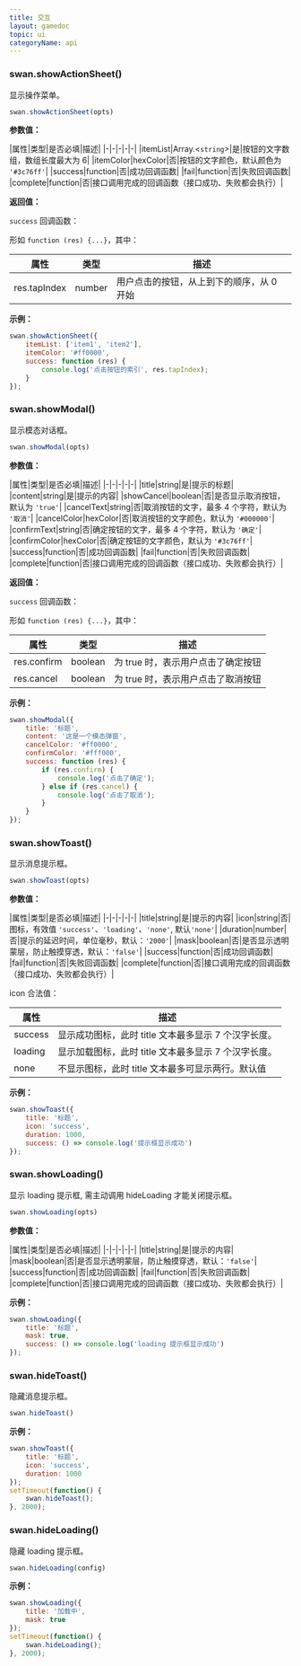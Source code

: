 ```yaml
---
title: 交互
layout: gamedoc
topic: ui
categoryName: api
---
```


### swan.showActionSheet()

显示操作菜单。

```js
swan.showActionSheet(opts)
```

**参数值：**

|属性|类型|是否必填|描述|
|-|-|-|-|-|
|itemList|Array.<`string`>|是|按钮的文字数组，数组长度最大为 6|
|itemColor|hexColor|否|按钮的文字颜色，默认颜色为 `'#3c76ff'`|
|success|function|否|成功回调函数|
|fail|function|否|失败回调函数|
|complete|function|否|接口调用完成的回调函数（接口成功、失败都会执行）|

**返回值：**

`success` 回调函数：

形如 `function (res) {...}`，其中：

|属性|类型|描述|
|-|-|-|
|res.tapIndex|number|用户点击的按钮，从上到下的顺序，从 0 开始|

**示例：**

```js
swan.showActionSheet({
    itemList: ['item1', 'item2'],
    itemColor: '#ff0000',
    success: function (res) {
        console.log('点击按钮的索引', res.tapIndex);
    }
});
```

### swan.showModal()

显示模态对话框。

```js
swan.showModal(opts)
```

**参数值：**

|属性|类型|是否必填|描述|
|-|-|-|-|-|
|title|string|是|提示的标题|
|content|string|是|提示的内容|
|showCancel|boolean|否|是否显示取消按钮，默认为 `'true'`|
|cancelText|string|否|取消按钮的文字，最多 4 个字符，默认为 `'取消'`|
|cancelColor|hexColor|否|取消按钮的文字颜色，默认为 `'#000000'`|
|confirmText|string|否|确定按钮的文字，最多 4 个字符，默认为 `'确定'`|
|confirmColor|hexColor|否|确定按钮的文字颜色，默认为 `'#3c76ff'`|
|success|function|否|成功回调函数|
|fail|function|否|失败回调函数|
|complete|function|否|接口调用完成的回调函数（接口成功、失败都会执行）|

**返回值：**

`success` 回调函数：

形如 `function (res) {...}`，其中：

|属性|类型|描述|
|-|-|-|
|res.confirm|boolean|为 true 时，表示用户点击了确定按钮|
|res.cancel|boolean|为 true 时，表示用户点击了取消按钮|

**示例：**

```js
swan.showModal({
    title: '标题',
    content: '这是一个模态弹窗',
    cancelColor: '#ff0000',
    confirmColor: '#fff000',
    success: function (res) {
        if (res.confirm) {
            console.log('点击了确定');
        } else if (res.cancel) {
            console.log('点击了取消');
        }
    }
});
```

### swan.showToast()

显示消息提示框。

```js
swan.showToast(opts)
```

**参数值：**

|属性|类型|是否必填|描述|
|-|-|-|-|-|
|title|string|是|提示的内容|
|icon|string|否|图标，有效值 `'success'`、`'loading'`、`'none'`, 默认`'none'`|
|duration|number|否|提示的延迟时间，单位毫秒，默认：`'2000'`|
|mask|boolean|否|是否显示透明蒙层，防止触摸穿透，默认：`'false'`|
|success|function|否|成功回调函数|
|fail|function|否|失败回调函数|
|complete|function|否|接口调用完成的回调函数（接口成功、失败都会执行）|

icon 合法值：

|属性|描述|
|-|-|
|success|显示成功图标，此时 title 文本最多显示 7 个汉字长度。|
|loading|显示加载图标，此时 title 文本最多显示 7 个汉字长度。|
|none|不显示图标，此时 title 文本最多可显示两行。默认值|

**示例：**

```js
swan.showToast({
    title: '标题',
    icon: 'success',
    duration: 1000,
    success: () => console.log('提示框显示成功')
});
```

### swan.showLoading()

显示 loading 提示框, 需主动调用 hideLoading 才能关闭提示框。

```js
swan.showLoading(opts)
```

**参数值：**

|属性|类型|是否必填|描述|
|-|-|-|-|-|
|title|string|是|提示的内容|
|mask|boolean|否|是否显示透明蒙层，防止触摸穿透，默认：`'false'`|
|success|function|否|成功回调函数|
|fail|function|否|失败回调函数|
|complete|function|否|接口调用完成的回调函数（接口成功、失败都会执行）|

**示例：**

```js
swan.showLoading({
    title: '标题',
    mask: true,
    success: () => console.log('loading 提示框显示成功')
});
```

### swan.hideToast()

隐藏消息提示框。

```js
swan.hideToast()
```

**示例：**

```js
swan.showToast({
    title: '标题',
    icon: 'success',
    duration: 1000
});
setTimeout(function() {
    swan.hideToast();
}, 2000);
```

### swan.hideLoading()

隐藏 loading 提示框。

```js
swan.hideLoading(config)
```

**示例：**

```js
swan.showLoading({
    title: '加载中',
    mask: true
});
setTimeout(function() {
    swan.hideLoading();
}, 2000);
```